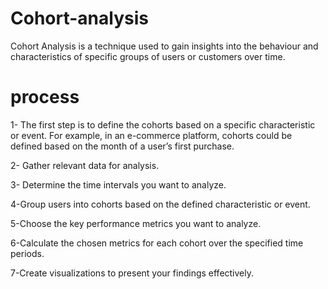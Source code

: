 # Cohort-analysis
Cohort Analysis is a technique used to gain insights into the behaviour and characteristics of specific groups of users or customers over time.
# process
1- The first step is to define the cohorts based on a specific characteristic or event. For example, in an e-commerce platform, cohorts could be defined based on the month of a user’s first purchase.

2- Gather relevant data for analysis.

3- Determine the time intervals you want to analyze.

4-Group users into cohorts based on the defined characteristic or event.

5-Choose the key performance metrics you want to analyze.

6-Calculate the chosen metrics for each cohort over the specified time periods.

7-Create visualizations to present your findings effectively.
